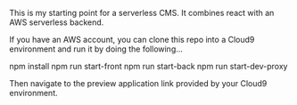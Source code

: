 This is my starting point for a serverless CMS. It combines react with an AWS serverless backend. 

If you have an AWS account, you can clone this repo into a Cloud9 environment and run it by doing the following...

npm install
npm run start-front
npm run start-back
npm run start-dev-proxy

Then navigate to the preview application link provided by your Cloud9 environment.
